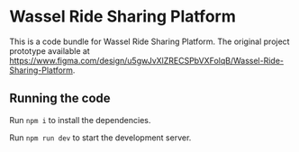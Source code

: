 
  # Wassel Ride Sharing Platform

  This is a code bundle for Wassel Ride Sharing Platform. The original project prototype available at https://www.figma.com/design/u5gwJvXlZRECSPbVXFolqB/Wassel-Ride-Sharing-Platform.

  ## Running the code

  Run `npm i` to install the dependencies.

  Run `npm run dev` to start the development server.
  
